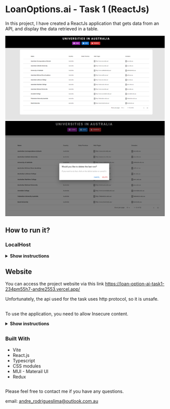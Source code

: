 # LoanOptions.ai - Task 1 (ReactJs)

In this project, I have created a ReactJs application that gets data from an API, and display the data retrieved in a table.

<img src="images/home.png" alt="Logo">

<img src="images/delete.png" alt="Logo">

## How to run it?

### LocalHost

<details><summary><b>Show instructions</b></summary>

1. Access the folder of the project via the terminal, or an IDE that enables prompt commands

2. Install the required packages by using the command below:

    ```sh
    $ npm install
    ```

2. Now, you can start the project in the development env by using the below command.

    ```sh
    $ npm run dev
    ```
After that, the program should run in the localhost.

</details>

## Website
 
You can access the project website via this link <a href="https://loan-option-ai-task1-234pm55h7-andre2553.vercel.app/">https://loan-option-ai-task1-234pm55h7-andre2553.vercel.app/</a>

Unfortunately, the api used for the task uses http protocol, so it is unsafe.
##

To use the application, you need to allow  Insecure content.

<details><summary><b>Show instructions</b></summary>

1. Go to the website's information section by clicking on the lock icon and clicking on the site settings button

2. Scroll down to the "insecure content" and choose "allow" from the dropdown

3. Refresh your page and you're good to go

</details>

##

### Built With


* Vite
* React.js
* Typescript
* CSS modules
* MUI - Materail UI
* Redux

##

Please feel free to contact me if you have any questions.

email: andre_rodrigueslima@outlook.com.au







